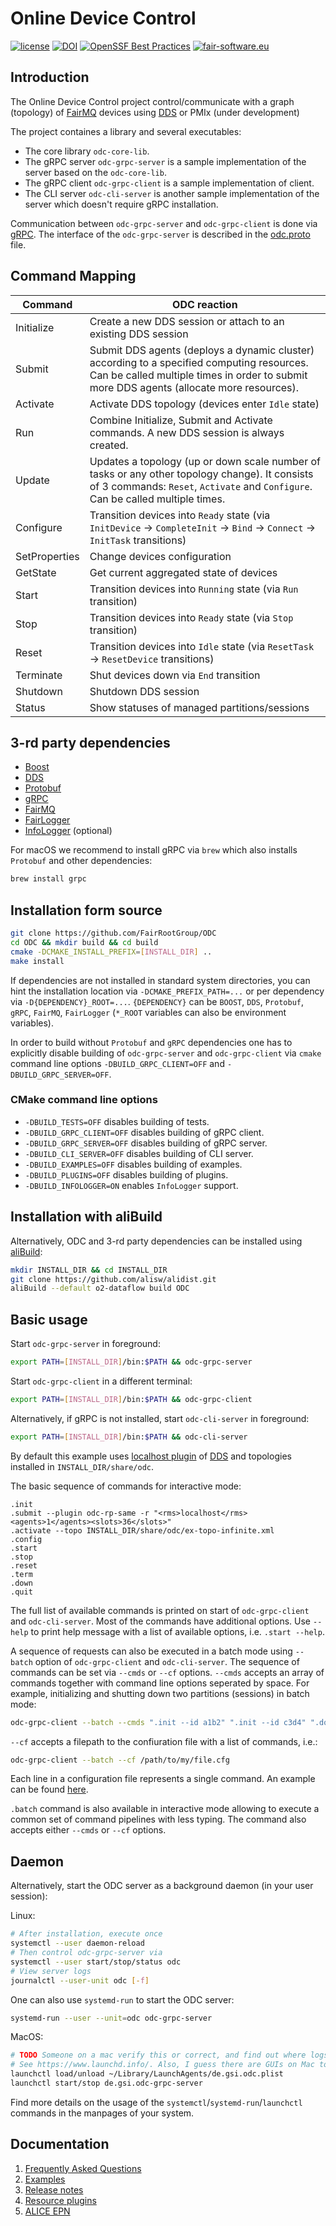 # Online Device Control

[![license](https://alfa-ci.gsi.de/shields/badge/license-LGPL--3.0-orange.svg)](COPYRIGHT)
[![DOI](https://zenodo.org/badge/DOI/10.5281/zenodo.7707968.svg)](https://doi.org/10.5281/zenodo.7707968)
[![OpenSSF Best Practices](https://bestpractices.coreinfrastructure.org/projects/7097/badge)](https://bestpractices.coreinfrastructure.org/projects/7097)
[![fair-software.eu](https://img.shields.io/badge/fair--software.eu-%E2%97%8F%20%20%E2%97%8F%20%20%E2%97%8B%20%20%E2%97%8F%20%20%E2%97%8F-yellow)](https://github.com/FairRootGroup/ODC/actions/workflows/fair-software.yml)


## Introduction
The Online Device Control project control/communicate with a graph (topology) of [FairMQ](https://github.com/FairRootGroup/FairMQ) devices using [DDS](http://dds.gsi.de) or PMIx (under development)

The project containes a library and several executables:
  * The core library `odc-core-lib`.
  * The gRPC server `odc-grpc-server` is a sample implementation of the server based on the `odc-core-lib`.
  * The gRPC client `odc-grpc-client` is a sample implementation of client.
  * The CLI server `odc-cli-server` is another sample implementation of the server which doesn't require gRPC installation.

Communication between `odc-grpc-server` and `odc-grpc-client` is done via [gRPC](https://grpc.io/). The interface of the `odc-grpc-server` is described in the [odc.proto](grpc-proto/odc.proto) file.

## Command Mapping

| Command | ODC reaction |
| ----------- | ------------ |
| Initialize | Create a new DDS session or attach to an existing DDS session |
| Submit | Submit DDS agents (deploys a dynamic cluster) according to a specified computing resources. Can be called multiple times in order to submit more DDS agents (allocate more resources). |
| Activate | Activate DDS topology (devices enter `Idle` state) |
| Run | Combine Initialize, Submit and Activate commands. A new DDS session is always created. |
| Update |  Updates a topology (up or down scale number of tasks or any other topology change). It consists of 3 commands: `Reset`, `Activate` and `Configure`. Can be called multiple times. |
| Configure | Transition devices into `Ready` state (via `InitDevice` -> `CompleteInit` -> `Bind` -> `Connect` -> `InitTask` transitions) |
| SetProperties | Change devices configuration |
| GetState | Get current aggregated state of devices |
| Start | Transition devices into `Running` state (via `Run` transition) |
| Stop | Transition devices into `Ready` state (via `Stop` transition) |
| Reset | Transition devices into `Idle` state (via `ResetTask` -> `ResetDevice` transitions) |
| Terminate | Shut devices down via `End` transition |
| Shutdown | Shutdown DDS session |
| Status | Show statuses of managed partitions/sessions |


## 3-rd party dependencies

  * [Boost](https://www.boost.org/)
  * [DDS](http://dds.gsi.de)
  * [Protobuf](https://developers.google.com/protocol-buffers/)
  * [gRPC](https://grpc.io/)
  * [FairMQ](https://github.com/FairRootGroup/FairMQ)
  * [FairLogger](https://github.com/FairRootGroup/FairLogger)
  * [InfoLogger](https://github.com/AliceO2Group/InfoLogger/) (optional)

For macOS we recommend to install gRPC via `brew` which also installs `Protobuf` and other dependencies:
```bash
brew install grpc
```

## Installation form source

```bash
git clone https://github.com/FairRootGroup/ODC
cd ODC && mkdir build && cd build
cmake -DCMAKE_INSTALL_PREFIX=[INSTALL_DIR] ..
make install
```

If dependencies are not installed in standard system directories, you can hint the installation location via `-DCMAKE_PREFIX_PATH=...` or per dependency via `-D{DEPENDENCY}_ROOT=...`. `{DEPENDENCY}` can be `BOOST`, `DDS`, `Protobuf`, `gRPC`, `FairMQ`, `FairLogger` (`*_ROOT` variables can also be environment variables).

In order to build without `Protobuf` and `gRPC` dependencies one has to explicitly disable building of `odc-grpc-server` and `odc-grpc-client` via `cmake` command line options `-DBUILD_GRPC_CLIENT=OFF` and `-DBUILD_GRPC_SERVER=OFF`.

### CMake command line options

  * `-DBUILD_TESTS=OFF` disables building of tests.
  * `-DBUILD_GRPC_CLIENT=OFF` disables building of gRPC client.
  * `-DBUILD_GRPC_SERVER=OFF` disables building of gRPC server.
  * `-DBUILD_CLI_SERVER=OFF` disables building of CLI server.
  * `-DBUILD_EXAMPLES=OFF` disables building of examples.
  * `-DBUILD_PLUGINS=OFF` disables building of plugins.
  * `-DBUILD_INFOLOGGER=ON` enables `InfoLogger` support.

## Installation with aliBuild

Alternatively, ODC and 3-rd party dependencies can be installed using [aliBuild](https://github.com/alisw/alibuild):

```bash
mkdir INSTALL_DIR && cd INSTALL_DIR
git clone https://github.com/alisw/alidist.git
aliBuild --default o2-dataflow build ODC
```

## Basic usage
Start `odc-grpc-server` in foreground:
```bash
export PATH=[INSTALL_DIR]/bin:$PATH && odc-grpc-server
```

Start `odc-grpc-client` in a different terminal:
```bash
export PATH=[INSTALL_DIR]/bin:$PATH && odc-grpc-client
```

Alternatively, if gRPC is not installed, start `odc-cli-server` in foreground:
```bash
export PATH=[INSTALL_DIR]/bin:$PATH && odc-cli-server
```

By default this example uses [localhost plugin](http://dds.gsi.de/doc/nightly/RMS-plugins.html#localhost-plugin) of [DDS](https://github.com/FairRootGroup/DDS) and topologies installed in `INSTALL_DIR/share/odc`.

The basic sequence of commands for interactive mode:
```
.init
.submit --plugin odc-rp-same -r "<rms>localhost</rms><agents>1</agents><slots>36</slots>"
.activate --topo INSTALL_DIR/share/odc/ex-topo-infinite.xml
.config
.start
.stop
.reset
.term
.down
.quit
```
The full list of available commands is printed on start of `odc-grpc-client` and `odc-cli-server`. Most of the commands have additional options. Use `--help` to print help message with a list of available options, i.e. `.start --help`.

A sequence of requests can also be executed in a batch mode using `--batch` option of `odc-grpc-client` and `odc-cli-server`. The sequence of commands can be set via `--cmds` or `--cf` options. `--cmds` accepts an array of commands together with command line options seperated by space. For example, initializing and shutting down two partitions (sessions) in batch mode:
```bash
odc-grpc-client --batch --cmds ".init --id a1b2" ".init --id c3d4" ".down --id a1b2" ".down --id c3d4"
```
`--cf` accepts a filepath to the confiuration file with a list of commands, i.e.:
```bash
odc-grpc-client --batch --cf /path/to/my/file.cfg
```
Each line in a configuration file represents a single command. An example can be found [here](examples/ex-cmds.cfg.in).

`.batch` command is also available in interactive mode allowing to execute a common set of command pipelines with less typing. The command also accepts either `--cmds` or `--cf` options.

## Daemon

Alternatively, start the ODC server as a background daemon (in your user session):

Linux:
```bash
# After installation, execute once
systemctl --user daemon-reload
# Then control odc-grpc-server via
systemctl --user start/stop/status odc
# View server logs
journalctl --user-unit odc [-f]
```
One can also use `systemd-run` to start the ODC server:
```bash
systemd-run --user --unit=odc odc-grpc-server
```

MacOS:
```bash
# TODO Someone on a mac verify this or correct, and find out where logs end up
# See https://www.launchd.info/. Also, I guess there are GUIs on Mac to do this too?
launchctl load/unload ~/Library/LaunchAgents/de.gsi.odc.plist
launchctl start/stop de.gsi.odc-grpc-server
```

Find more details on the usage of the `systemctl`/`systemd-run`/`launchctl` commands in the manpages
of your system.

## Documentation

1. [Frequently Asked Questions](docs/faq.md)
2. [Examples](examples)
3. [Release notes](ReleaseNotes.md)
4. [Resource plugins](docs/rp.md)
6. [ALICE EPN](docs/epn.md)
